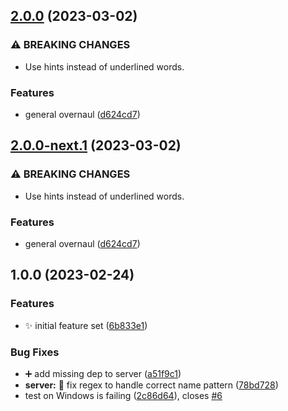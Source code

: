 ## [2.0.0](https://github.com/steven-r/writer-name-handler/compare/v1.0.0...v2.0.0) (2023-03-02)


### ⚠ BREAKING CHANGES

* Use hints instead of underlined words.

### Features

* general overnaul ([d624cd7](https://github.com/steven-r/writer-name-handler/commit/d624cd7f215fccc417b8ce8ace32d3a1cbef1d2e))

## [2.0.0-next.1](https://github.com/steven-r/writer-name-handler/compare/v1.0.0...v2.0.0-next.1) (2023-03-02)


### ⚠ BREAKING CHANGES

* Use hints instead of underlined words.

### Features

* general overnaul ([d624cd7](https://github.com/steven-r/writer-name-handler/commit/d624cd7f215fccc417b8ce8ace32d3a1cbef1d2e))

## 1.0.0 (2023-02-24)


### Features

* :sparkles: initial feature set ([6b833e1](https://github.com/steven-r/writer-name-handler/commit/6b833e1fbcee3e72009f895f5938c003e6581363))


### Bug Fixes

* :heavy_plus_sign: add missing dep to server ([a51f9c1](https://github.com/steven-r/writer-name-handler/commit/a51f9c1730e959c40910de3f39864237e80e9001))
* **server:** :bug: fix regex to handle correct name pattern ([78bd728](https://github.com/steven-r/writer-name-handler/commit/78bd72836526b6a9be82eff96052194668a122fa))
* test on Windows is failing ([2c86d64](https://github.com/steven-r/writer-name-handler/commit/2c86d64354c124e2520caecdb41e5f62cc8c0b67)), closes [#6](https://github.com/steven-r/writer-name-handler/issues/6)
